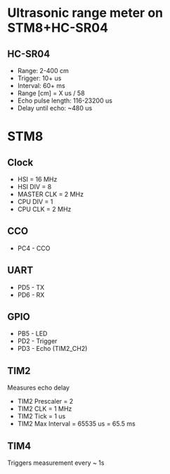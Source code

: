 Ultrasonic range meter on STM8+HC-SR04
=====

HC-SR04
-------
- Range: 2-400 cm
- Trigger: 10+ us
- Interval: 60+ ms
- Range [cm] = X us / 58
- Echo pulse length: 116-23200 us
- Delay until echo: ~480 us

STM8
====

Clock
-----
- HSI = 16 MHz
- HSI DIV = 8
- MASTER CLK = 2 MHz
- CPU DIV = 1
- CPU CLK = 2 MHz

CCO
---
- PC4 - CCO

UART
----
- PD5 - TX
- PD6 - RX

GPIO
----
- PB5 - LED
- PD2 - Trigger
- PD3 - Echo (TIM2_CH2)

TIM2
----
Measures echo delay
- TIM2 Prescaler = 2
- TIM2 CLK = 1 MHz
- TIM2 Tick = 1 us
- TIM2 Max Interval = 65535 us = 65.5 ms

TIM4
----
Triggers measurement every ~ 1s